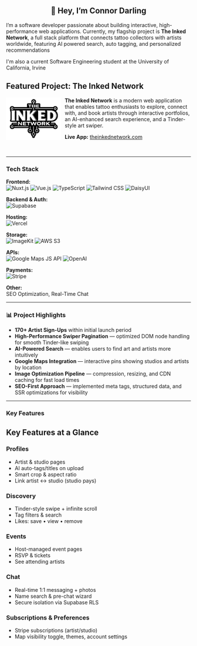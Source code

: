 <h2 align="center">👋 Hey, I’m Connor Darling</h2>

I’m a software developer passionate about building interactive, high-performance web applications. Currently, my flagship project is **The Inked Network**, a full stack platform that connects tattoo collectors with artists worldwide, featuring AI powered search, auto tagging, and personalized recommendations

I'm also a current Software Engineering student at the University of California, Irvine

## Featured Project: The Inked Network

<p align="left">
  <img src="assets/inked-network-logo-512.png" alt="The Inked Network Logo" width="150" style="margin-right: 10px;" align="left"/>
  <b>The Inked Network</b> is a modern web application that enables tattoo enthusiasts to explore, connect with, and book artists through interactive portfolios, an AI-enhanced search experience, and a Tinder-style art swiper.
</p>

**Live App:** [theinkednetwork.com](https://inked-network-app.vercel.app/)

<br clear="left"/>

---

### Tech Stack

<strong>Frontend:</strong><br/>
<img src="https://img.shields.io/badge/Nuxt-00DC82?style=flat&logo=nuxt&logoColor=white" alt="Nuxt.js" />
<img src="https://img.shields.io/badge/Vue.js-35495E?style=flat&logo=vue.js&logoColor=4FC08D" alt="Vue.js" />
<img src="https://img.shields.io/badge/TypeScript-3178C6?style=flat&logo=typescript&logoColor=white" alt="TypeScript" />
<img src="https://img.shields.io/badge/Tailwind_CSS-38B2AC?style=flat&logo=tailwind-css&logoColor=white" alt="Tailwind CSS" />
<img src="https://img.shields.io/badge/DaisyUI-yellow"  alt="DaisyUI"/>

<strong>Backend & Auth:</strong><br/>
<img src="https://img.shields.io/badge/Supabase-3ECF8E?style=flat&logo=supabase&logoColor=white" alt="Supabase" />

<strong>Hosting:</strong><br/>
<img src="https://img.shields.io/badge/Vercel-000000?style=flat&logo=vercel&logoColor=white" alt="Vercel" />

<strong>Storage:</strong><br/>
<img src="https://img.shields.io/badge/ImageKit-darkblue?style=flat&logoColor=%23ffffff" alt="ImageKit" />
<img src="https://img.shields.io/badge/AW_-232F3E?style=flat&logoColor=white" alt="AWS S3"/>

<strong>APIs:</strong><br/>
<img src="https://img.shields.io/badge/Google_Maps_JS_API-darkgreen?style=flat&logo=google&logoColor=%23ffffff" alt="Google Maps JS API" />
<img src="https://img.shields.io/badge/OpenAI-black?style=flat&logo=OpenAi&logoColor=%23ffffff" alt="OpenAI" />

<strong>Payments:</strong><br/>
<img src="https://img.shields.io/badge/Stripe-lightblue?style=flat&logo=Stripe&logoColor=%23ffffff" alt="Stripe" />

<strong>Other:</strong><br/>
SEO Optimization, Real-Time Chat

---

### 📊 Project Highlights

- **170+ Artist Sign-Ups** within initial launch period
- **High-Performance Swiper Pagination** — optimized DOM node handling for smooth Tinder-like swiping
- **AI-Powered Search** — enables users to find art and artists more intuitively
- **Google Maps Integration** — interactive pins showing studios and artists by location
- **Image Optimization Pipeline** — compression, resizing, and CDN caching for fast load times
- **SEO-First Approach** — implemented meta tags, structured data, and SSR optimizations for visibility

---

### Key Features

## Key Features at a Glance

### Profiles

- Artist & studio pages
- AI auto-tags/titles on upload
- Smart crop & aspect ratio
- Link artist ↔ studio (studio pays)

### Discovery

- Tinder-style swipe + infinite scroll
- Tag filters & search
- Likes: save • view • remove

### Events

- Host-managed event pages
- RSVP & tickets
- See attending artists

### Chat

- Real-time 1:1 messaging + photos
- Name search & pre-chat wizard
- Secure isolation via Supabase RLS

### Subscriptions & Preferences

- Stripe subscriptions (artist/studio)
- Map visibility toggle, themes, account settings
